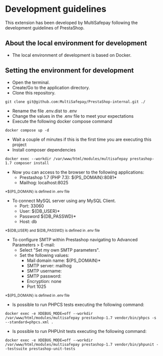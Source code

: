 # Development guidelines
This extension has been developed by MultiSafepay following the development guidelines of PrestaShop.

## About the local environment for development
* The local environment of development is based on Docker.

## Setting the environment for development

* Open the terminal.
* Create/Go to the application directory.
* Clone this repository.
```
git clone git@github.com:MultiSafepay/PrestaShop-internal.git ./
```
* Rename the file .env.dist to .env
* Change the values in the .env file to meet your expectations
* Execute the following docker compose command
```
docker compose up -d
```
* Wait a couple of minutes if this is the first time you are executing this project
* Install composer dependencies
```
docker exec --workdir /var/www/html/modules/multisafepay prestashop-1.7 composer install
```
* Now you can access to the browser to the following applications:
    * Prestashop 1.7 (PHP 7.3): ${PS_DOMAIN}:8081*
    * Mailhog: localhost:8025
    
<small>*${PS_DOMAIN} is defined in .env file</small>
    
* To connect MySQL server using any MySQL Client. 
    * Port: 33060
    * User: ${DB_USER}*
    * Password ${DB_PASSWD}*
    * Host: db

<small>*${DB_USER} and ${DB_PASSWD} is defined in .env file</small>
    
* To configure SMTP within Prestashop navigating to Advanced Parameters > E-mail: 
    * Select "Set my own SMTP parameters".
    * Set the following values: 
        * Mail domain name: ${PS_DOMAIN}*
        * SMTP server: mailhog
        * SMTP username:
        * SMTP password: 
        * Encryption: none
        * Port 1025

<small>*${PS_DOMAIN} is defined in .env file</small>

* Is possible to run PHPCS tests executing the following command: 
```
docker exec -e XDEBUG_MODE=off --workdir /var/www/html/modules/multisafepay prestashop-1.7 vendor/bin/phpcs -s --standard=phpcs.xml .
```

* Is possible to run PHPUnit tests executing the following command:
```
docker exec -e XDEBUG_MODE=off --workdir /var/www/html/modules/multisafepay prestashop-1.7 vendor/bin/phpunit --testsuite prestashop-unit-tests
```



